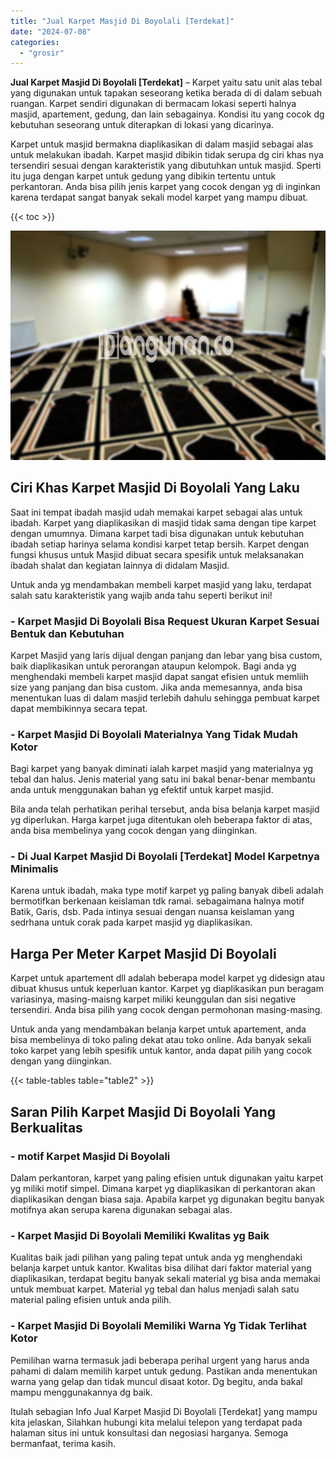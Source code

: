 ```yaml
---
title: "Jual Karpet Masjid Di Boyolali [Terdekat]"
date: "2024-07-08"
categories: 
  - "grosir"
---
```


**Jual Karpet Masjid Di Boyolali \[Terdekat\]** – Karpet yaitu satu unit alas tebal yang digunakan untuk tapakan seseorang ketika berada di di dalam sebuah ruangan. Karpet sendiri digunakan di bermacam lokasi seperti halnya masjid, apartement, gedung, dan lain sebagainya. Kondisi itu yang cocok dg kebutuhan seseorang untuk diterapkan di lokasi yang dicarinya.

Karpet untuk masjid bermakna diaplikasikan di dalam masjid sebagai alas untuk melakukan ibadah. Karpet masjid dibikin tidak serupa dg ciri khas nya tersendiri sesuai dengan karakteristik yang dibutuhkan untuk masjid. Sperti itu juga dengan karpet untuk gedung yang dibikin tertentu untuk perkantoran. Anda bisa pilih jenis karpet yang cocok dengan yg di inginkan karena terdapat sangat banyak sekali model karpet yang mampu dibuat.

{{< toc >}}

![Jual Karpet Masjid Di Boyolali [Terdekat]](/images/grosir-karpet-murah-57.png)

## Ciri Khas Karpet Masjid Di Boyolali Yang Laku

Saat ini tempat ibadah masjid udah memakai karpet sebagai alas untuk ibadah. Karpet yang diaplikasikan di masjid tidak sama dengan tipe karpet dengan umumnya. Dimana karpet tadi bisa digunakan untuk kebutuhan ibadah setiap harinya selama kondisi karpet tetap bersih. Karpet dengan fungsi khusus untuk Masjid dibuat secara spesifik untuk melaksanakan ibadah shalat dan kegiatan lainnya di didalam Masjid.

Untuk anda yg mendambakan membeli karpet masjid yang laku, terdapat salah satu karakteristik yang wajib anda tahu seperti berikut ini!

### \- Karpet Masjid Di Boyolali Bisa Request Ukuran Karpet Sesuai Bentuk dan Kebutuhan

Karpet Masjid yang laris dijual dengan panjang dan lebar yang bisa custom, baik diaplikasikan untuk perorangan ataupun kelompok. Bagi anda yg menghendaki membeli karpet masjid dapat sangat efisien untuk memliih size yang panjang dan bisa custom. Jika anda memesannya, anda bisa menentukan luas di dalam masjid terlebih dahulu sehingga pembuat karpet dapat membikinnya secara tepat.

### \- Karpet Masjid Di Boyolali Materialnya Yang Tidak Mudah Kotor

Bagi karpet yang banyak diminati ialah karpet masjid yang materialnya yg tebal dan halus. Jenis material yang satu ini bakal benar-benar membantu anda untuk menggunakan bahan yg efektif untuk karpet masjid.

Bila anda telah perhatikan perihal tersebut, anda bisa belanja karpet masjid yg diperlukan. Harga karpet juga ditentukan oleh beberapa faktor di atas, anda bisa membelinya yang cocok dengan yang diinginkan.

### \- Di Jual Karpet Masjid Di Boyolali \[Terdekat\] Model Karpetnya Minimalis

Karena untuk ibadah, maka type motif karpet yg paling banyak dibeli adalah bermotifkan berkenaan keislaman tdk ramai. sebagaimana halnya motif Batik, Garis, dsb. Pada intinya sesuai dengan nuansa keislaman yang sedrhana untuk corak pada karpet masjid yg diaplikasikan.

## Harga Per Meter Karpet Masjid Di Boyolali

Karpet untuk apartement dll adalah beberapa model karpet yg didesign atau dibuat khusus untuk keperluan kantor. Karpet yg diaplikasikan pun beragam variasinya, masing-maisng karpet miliki keunggulan dan sisi negative tersendiri. Anda bisa pilih yang cocok dengan permohonan masing-masing.

Untuk anda yang mendambakan belanja karpet untuk apartement, anda bisa membelinya di toko paling dekat atau toko online. Ada banyak sekali toko karpet yang lebih spesifik untuk kantor, anda dapat pilih yang cocok dengan yang diinginkan.

{{< table-tables table="table2" >}}

## Saran Pilih Karpet Masjid Di Boyolali Yang Berkualitas

### \- motif Karpet Masjid Di Boyolali

Dalam perkantoran, karpet yang paling efisien untuk digunakan yaitu karpet yg miliki motif simpel. Dimana karpet yg diaplikasikan di perkantoran akan diaplikasikan dengan biasa saja. Apabila karpet yg digunakan begitu banyak motifnya akan serupa karena digunakan sebagai alas.

### \- Karpet Masjid Di Boyolali Memiliki Kwalitas yg Baik

Kualitas baik jadi pilihan yang paling tepat untuk anda yg menghendaki belanja karpet untuk kantor. Kwalitas bisa dilihat dari faktor material yang diaplikasikan, terdapat begitu banyak sekali material yg bisa anda memakai untuk membuat karpet. Material yg tebal dan halus menjadi salah satu material paling efisien untuk anda pilih.

### \- Karpet Masjid Di Boyolali Memiliki Warna Yg Tidak Terlihat Kotor

Pemilihan warna termasuk jadi beberapa perihal urgent yang harus anda pahami di dalam memilih karpet untuk gedung. Pastikan anda menentukan warna yang gelap dan tidak muncul disaat kotor. Dg begitu, anda bakal mampu menggunakannya dg baik.

Itulah sebagian Info Jual Karpet Masjid Di Boyolali \[Terdekat\] yang mampu kita jelaskan, Silahkan hubungi kita melalui telepon yang terdapat pada halaman situs ini untuk konsultasi dan negosiasi harganya. Semoga bermanfaat, terima kasih.
